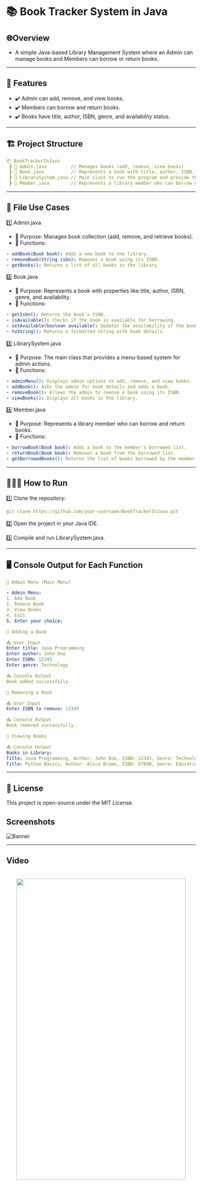 # 📚 Book Tracker System in Java
## 🌐Overview
- A simple Java-based Library Management System where an Admin can manage books and Members can borrow or return books.
---
## 📌 Features
- ✔️ Admin can add, remove, and view books.
- ✔️ Members can borrow and return books.
- ✔️ Books have title, author, ISBN, genre, and availability status.
---
## 🏗 Project Structure
```yaml
📦 BookTrackerInJava  
 ┣ 📜 Admin.java         // Manages books (add, remove, view books)  
 ┣ 📜 Book.java          // Represents a book with title, author, ISBN, genre, and availability  
 ┣ 📜 LibrarySystem.java // Main class to run the program and provide the admin menu  
 ┣ 📜 Member.java        // Represents a library member who can borrow or return books  
```
---
## 🔹 File Use Cases
1️⃣ Admin.java
- 📌 Purpose: Manages book collection (add, remove, and retrieve books).
- 📌 Functions:
```yaml
- addBook(Book book): Adds a new book to the library.
- removeBook(String isbn): Removes a book using its ISBN.
- getBooks(): Returns a list of all books in the library.
```

2️⃣ Book.java
- 📌 Purpose: Represents a book with properties like title, author, ISBN, genre, and availability.
- 📌 Functions:
```yaml
- getIsbn(): Returns the book’s ISBN.
- isAvailable(): Checks if the book is available for borrowing.
- setAvailable(boolean available): Updates the availability of the book.
- toString(): Returns a formatted string with book details.
```

3️⃣ LibrarySystem.java
- 📌 Purpose: The main class that provides a menu-based system for admin actions.
- 📌 Functions:
```yaml
- adminMenu(): Displays admin options to add, remove, and view books.
- addBook(): Asks the admin for book details and adds a book.
- removeBook(): Allows the admin to remove a book using its ISBN.
- viewBooks(): Displays all books in the library.
```

4️⃣ Member.java
- 📌 Purpose: Represents a library member who can borrow and return books.
- 📌 Functions:
```yaml
- borrowBook(Book book): Adds a book to the member’s borrowed list.
- returnBook(Book book): Removes a book from the borrowed list.
- getBorrowedBooks(): Returns the list of books borrowed by the member.
```

---

## 🏃🏻‍♂️ How to Run

1️⃣ Clone the repository:

```yaml
git clone https://github.com/your-username/BookTrackerInJava.git
```

2️⃣ Open the project in your Java IDE.

3️⃣ Compile and run LibrarySystem.java.

---
## 🖥️ Console Output for Each Function

```yaml
📌 Admin Menu (Main Menu)

- Admin Menu:
1. Add Book
2. Remove Book
3. View Books
4. Exit
5. Enter your choice:
```

```yaml
📌 Adding a Book

📤 User Input
Enter title: Java Programming  
Enter author: John Doe  
Enter ISBN: 12345  
Enter genre: Technology  

📥 Console Output
Book added successfully.
```
```yaml
📌 Removing a Book

📤 User Input
Enter ISBN to remove: 12345

📥 Console Output
Book removed successfully.
```
```yaml
📌 Viewing Books

📥 Console Output
Books in Library:
Title: Java Programming, Author: John Doe, ISBN: 12345, Genre: Technology, Available: true
Title: Python Basics, Author: Alice Brown, ISBN: 67890, Genre: Education, Available: false
```

---
## 📝 License
This project is open-source under the MIT License.

## Screenshots 
![Banner](https://github.com/I-am-Manu-Singh/HeroIo/blob/master/screenshots/.png)

---

## Video 
<div align="center">
</br>
<img src="https://github.com/I-am-Manu-Singh/HeroIo/blob/master/screenshots/.gif" width="450" height="800" />
</div>
